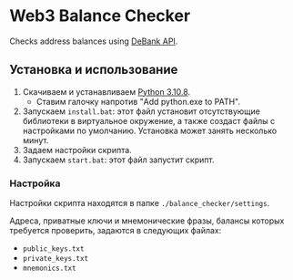 # Web3 Balance Checker
Checks address balances using [DeBank API](https://docs.open.debank.com/en/).

## Установка и использование
1. Скачиваем и устанавливаем [Python 3.10.8](https://www.python.org/downloads/release/python-3108/).
   - Ставим галочку напротив "Add python.exe to PATH".
2. Запускаем `install.bat`: этот файл установит отсутствующие библиотеки в виртуальное окружение, а также создаст файлы с настройками по умолчанию. Установка может занять несколько минут.
3. Задаем настройки скрипта.
4. Запускаем `start.bat`: этот файл запустит скрипт.

### Настройка
Настройки скрипта находятся в папке `./balance_checker/settings`.

Адреса, приватные ключи и мнемонические фразы, балансы которых требуется проверить, задаются в следующих файлах:
- `public_keys.txt`
- `private_keys.txt`
- `mnemonics.txt`